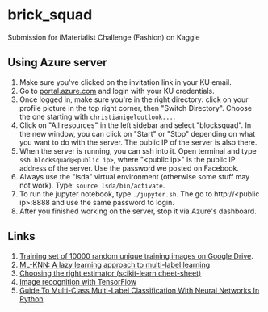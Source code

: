 # brick_squad
Submission for iMaterialist Challenge (Fashion) on Kaggle

## Using Azure server

1. Make sure you've clicked on the invitation link in your KU email.
2. Go to [portal.azure.com](http://portal.azure.com) and login with your KU credentials.
3. Once logged in, make sure you're in the right directory: click on your profile picture in the top right corner, then "Switch Directory". Choose the one starting with `christianigeloutlook...`.
4. Click on "All resources" in the left sidebar and select "blocksquad". In the new window, you can click on "Start" or "Stop" depending on what you want to do with the server. The public IP of the server is also there.
5. When the server is running, you can ssh into it. Open terminal and type `ssh blocksquad@<public ip>`, where "\<public ip\>" is the public IP address of the server. Use the password we posted on Facebook.
6. Always use the "lsda" virtual environment (otherwise some stuff may not work). Type: `source lsda/bin/activate`.
7. To run the jupyter notebook, type `./jupyter.sh`. The go to http://\<public ip\>:8888 and use the same password to login.
8. After you finished working on the server, stop it via Azure's dashboard.

## Links

1. [Training set of 10000 random unique training images on Google Drive](https://drive.google.com/file/d/1LB91lK6Ksk24nWAk4UxuHLT04UWl7lJ3/view?usp=sharing).
2. [ML-KNN: A lazy learning approach to multi-label learning
](https://drive.google.com/file/d/1XX1ezSDiqpJzVr9sNEU69zaRPzzs4TRW/view?usp=sharing)
3. [Choosing the right estimator (scikit-learn cheet-sheet)](http://scikit-learn.org/stable/tutorial/machine_learning_map/index.html)
4. [Image recognition with TensorFlow](https://www.tensorflow.org/tutorials/image_recognition)
5. [Guide To Multi-Class Multi-Label Classification With Neural Networks In Python](https://www.depends-on-the-definition.com/guide-to-multi-label-classification-with-neural-networks/)

